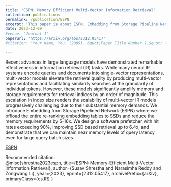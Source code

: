 ```yaml
---
title: "ESPN: Memory Efficient Multi-Vector Information Retrieval"
collection: publications
permalink: /publication/ESPN
excerpt: 'This paper is about ESPN. Embedding from Storage Pipeline Network for Multi-Vector Information Retrieval.'
date: 2023-12-09
#venue: 'Journal 1'
paperurl: 'https://arxiv.org/abs/2312.05417'
#citation: 'Your Name, You. (2009). &quot;Paper Title Number 1.&quot; <i>Journal 1</i>. 1(1).'

---
```

Recent advances in large language models have demonstrated remarkable effectiveness in information retrieval (IR) tasks. While many neural IR systems encode queries and documents into single-vector representations, multi-vector models elevate the retrieval quality by producing multi-vector representations and facilitating similarity searches at the granularity of individual tokens. However, these models significantly amplify memory and storage requirements for retrieval indices by an order of magnitude. This escalation in index size renders the scalability of multi-vector IR models progressively challenging due to their substantial memory demands. We introduce Embedding from Storage Pipelined Network (ESPN) where we offload the entire re-ranking embedding tables to SSDs and reduce the memory requirements by 5-16x. We design a software prefetcher with hit rates exceeding 90%, improving SSD based retrieval up to 6.4x, and demonstrate that we can maintain near memory levels of query latency even for large query batch sizes.

[ESPN](https://arxiv.org/abs/2312.05417)

Recommended citation:  
@misc{shrestha2023espn,
      title={ESPN: Memory-Efficient Multi-Vector Information Retrieval}, 
      author={Susav Shrestha and Narasimha Reddy and Zongwang Li},
      year={2023},
      eprint={2312.05417},
      archivePrefix={arXiv},
      primaryClass={cs.IR}
}